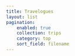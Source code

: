 ```yaml
---
title: Travelogues
layout: list
pagination:
    enabled: true
    collection: trips
    category: top
    sort_field: filename
---
```

